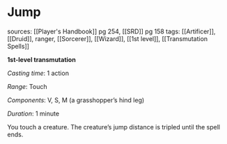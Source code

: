 # Jump
sources: [[Player's Handbook]] pg 254, [[SRD]] pg 158
tags: [[Artificer]], [[Druid]], ranger, [[Sorcerer]], [[Wizard]], [[1st level]], [[Transmutation Spells]]

**1st-level transmutation**

*Casting time*: 1 action

*Range*: Touch

*Components*: V, S, M (a grasshopper’s hind leg)

*Duration*: 1 minute

You touch a creature. The creature’s jump distance is tripled until the spell ends.
